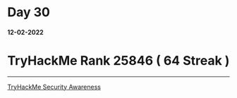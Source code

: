 #	Day 30

#### 12-02-2022

# TryHackMe Rank  25846 ( 64 Streak )

---

[TryHackMe Security Awareness](https://tryhackme.com/room/securityawarenessintro)
